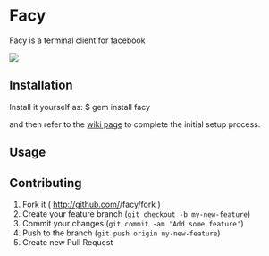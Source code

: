 # Facy
Facy is a terminal client for facebook

![](http://s30.postimg.org/4pyfze4u7/facy.gif)

## Installation
Install it yourself as:
$ gem install facy

and then refer to the [wiki page](https://github.com/huydx/facy/wiki/Installation-Guide) to complete the initial setup process.

## Usage


## Contributing

1. Fork it ( http://github.com/<my-github-username>/facy/fork )
2. Create your feature branch (`git checkout -b my-new-feature`)
3. Commit your changes (`git commit -am 'Add some feature'`)
4. Push to the branch (`git push origin my-new-feature`)
5. Create new Pull Request
